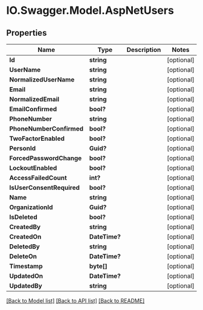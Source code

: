 # IO.Swagger.Model.AspNetUsers
## Properties

Name | Type | Description | Notes
------------ | ------------- | ------------- | -------------
**Id** | **string** |  | [optional] 
**UserName** | **string** |  | [optional] 
**NormalizedUserName** | **string** |  | [optional] 
**Email** | **string** |  | [optional] 
**NormalizedEmail** | **string** |  | [optional] 
**EmailConfirmed** | **bool?** |  | [optional] 
**PhoneNumber** | **string** |  | [optional] 
**PhoneNumberConfirmed** | **bool?** |  | [optional] 
**TwoFactorEnabled** | **bool?** |  | [optional] 
**PersonId** | **Guid?** |  | [optional] 
**ForcedPasswordChange** | **bool?** |  | [optional] 
**LockoutEnabled** | **bool?** |  | [optional] 
**AccessFailedCount** | **int?** |  | [optional] 
**IsUserConsentRequired** | **bool?** |  | [optional] 
**Name** | **string** |  | [optional] 
**OrganizationId** | **Guid?** |  | [optional] 
**IsDeleted** | **bool?** |  | [optional] 
**CreatedBy** | **string** |  | [optional] 
**CreatedOn** | **DateTime?** |  | [optional] 
**DeletedBy** | **string** |  | [optional] 
**DeleteOn** | **DateTime?** |  | [optional] 
**Timestamp** | **byte[]** |  | [optional] 
**UpdatedOn** | **DateTime?** |  | [optional] 
**UpdatedBy** | **string** |  | [optional] 

[[Back to Model list]](../README.md#documentation-for-models) [[Back to API list]](../README.md#documentation-for-api-endpoints) [[Back to README]](../README.md)

